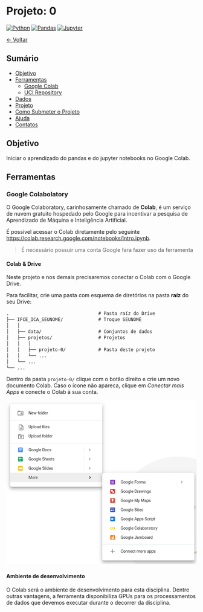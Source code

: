 # Projeto: 0

[![Python](https://img.shields.io/badge/-python-gray?logo=python)](https://www.python.org/)
[![Pandas](https://img.shields.io/badge/-pandas-gray?logo=pandas)](https://pandas.pydata.org/)
[![Jupyter](https://img.shields.io/badge/-jupyter-gray?logo=jupyter)](https://jupyter.org/)

[← Voltar](../README.md)

## Sumário

- [Objetivo](#objetivo)
- [Ferramentas](#ferramentas)
  - [Google Colab](#google-colaboratory)
  - [UCI Repository](#uci-repository)
- [Dados](#dados)
- [Projeto](#projeto)
- [Como Submeter o Projeto](#como-submeter-o-projeto)
- [Ajuda](#ajuda)
- [Contatos](#contatos)

## Objetivo
Iniciar o aprendizado do pandas e do jupyter notebooks no Google Colab.

## Ferramentas
### Google Colabolatory
O Google Colaboratory, carinhosamente chamado de **Colab**, é um serviço de nuvem gratuito hospedado pelo Google para incentivar a pesquisa de Aprendizado de Máquina e Inteligência Artificial.

É possível acessar o Colab diretamente pelo seguinte https://colab.research.google.com/notebooks/intro.ipynb.

> É necessário possuir uma conta Google fara fazer uso da ferramenta

#### Colab & Drive

Neste projeto e nos demais precisaremos conectar o Colab com o Google Drive. 

Para facilitar, crie uma pasta com esquema de diretórios na pasta **raíz** do seu Drive:

```
.                                 # Pasta raíz do Drive
├── IFCE_ICA_SEUNOME/             # Troque SEUNOME
│   │
│   ├── data/                     # Conjuntos de dados
│   ├── projetos/                 # Projetos
│   │   │
│   │   ├── projeto-0/            # Pasta deste projeto
│   │   └── ...
│   └── ...
└── ...
```

Dentro da pasta `projeto-0/` clique com o botão direito e crie um novo documento Colab. Caso o ícone não apareca, clique em *Conectar mais Apps* e conecte o Colab à sua conta.

![NewColabFile](img/colab-1.png)

#### Ambiente de desenvolvimento

O Colab será o ambiente de desenvolvimento para esta disciplina. Dentre outras vantagens, a ferramenta disponibiliza GPUs para os processamentos de dados que devemos executar durante o decorrer da disciplina.